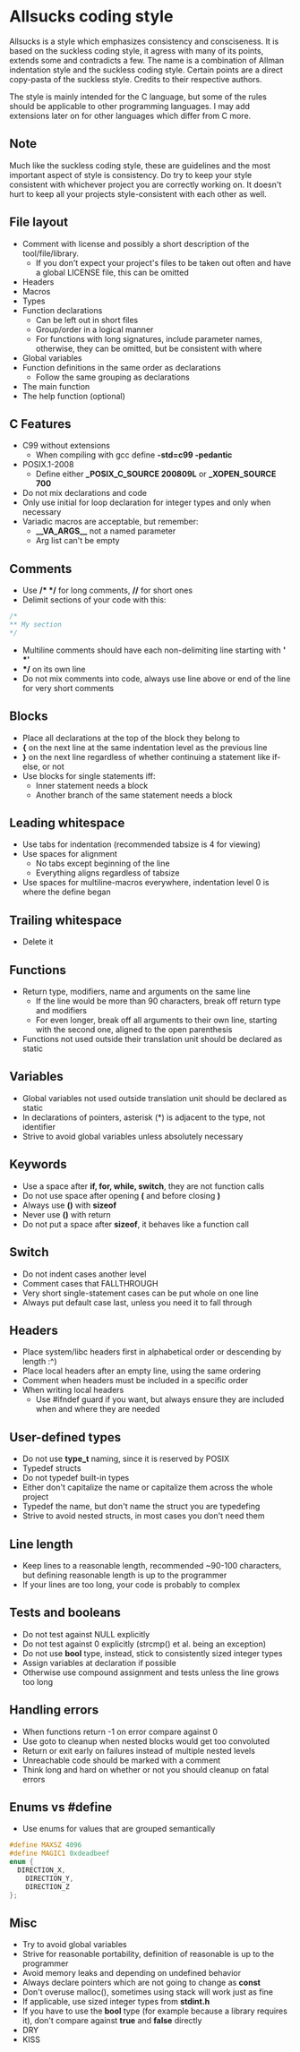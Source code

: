 # Allsucks coding style
Allsucks is a style which emphasizes consistency and consciseness.
It is based on the suckless coding style, it agress with many of its points,
extends some and contradicts a few. The name is a combination of Allman
indentation style and the suckless coding style. Certain points are a
direct copy-pasta of the suckless style. Credits to their respective
authors.

The style is mainly intended for the C language, but some of the rules
should be applicable to other programming languages. I may add extensions later
on for other languages which differ from C more.

## Note
Much like the suckless coding style, these are guidelines and the most
important aspect of style is consistency. Do try to keep your style
consistent with whichever project you are correctly working on. It doesn't
hurt to keep all your projects style-consistent with each other as well.

## File layout
- Comment with license and possibly a short description of the tool/file/library.
  - If you don't expect your project's files to be taken out often and
    have a global LICENSE file, this can be omitted
- Headers 
- Macros 
- Types
- Function declarations
  - Can be left out in short files
  - Group/order in a logical manner
  - For functions with long signatures, include parameter names,
    otherwise, they can be omitted, but be consistent with where
- Global variables
- Function definitions in the same order as declarations
  - Follow the same grouping as declarations
- The main function
- The help function (optional)

## C Features
- C99 without extensions
  - When compiling with gcc define __-std=c99 -pedantic__
- POSIX.1-2008
  - Define either __\_POSIX\_C\_SOURCE 200809L__ or __\_XOPEN\_SOURCE 700__
- Do not mix declarations and code
- Only use initial for loop declaration for integer types and only when necessary
- Variadic macros are acceptable, but remember:
  - __\_\_VA\_ARGS\_\___ not a named parameter
  - Arg list can't be empty

## Comments
- Use __/* */__ for long comments, __//__ for short ones
- Delimit sections of your code with this:

```c
/*
** My section
*/
```

- Multiline comments should have each non-delimiting line starting with __' \*'__
- __*/__ on its own line
- Do not mix comments into code, always use line above or end of the line for
  very short comments

## Blocks
- Place all declarations at the top of the block they belong to
- __{__ on the next line at the same indentation level as the previous line
- __}__ on the next line regardless of whether continuing a statement like if-else, or not
- Use blocks for single statements iff:
  - Inner statement needs a block
  - Another branch of the same statement needs a block

## Leading whitespace
- Use tabs for indentation (recommended tabsize is 4 for viewing)
- Use spaces for alignment
  - No tabs except beginning of the line
  - Everything aligns regardless of tabsize
- Use spaces for multiline-macros everywhere, indentation level 0 is where the define began

## Trailing whitespace
- Delete it

## Functions
- Return type, modifiers, name and arguments on the same line
  - If the line would be more than 90 characters, break off return type and modifiers
  - For even longer, break off all arguments to their own line, starting with the second one,
    aligned to the open parenthesis
- Functions not used outside their translation unit should be declared as static

## Variables
- Global variables not used outside translation unit should be declared as static
- In declarations of pointers, asterisk (\*) is adjacent to the type, not identifier
- Strive to avoid global variables unless absolutely necessary

## Keywords
- Use a space after __if, for, while, switch__, they are not function calls
- Do not use space after opening __(__ and before closing __)__
- Always use __()__ with __sizeof__
- Never use __()__ with return
- Do not put a space after __sizeof__, it behaves like a function call

## Switch
- Do not indent cases another level
- Comment cases that FALLTHROUGH
- Very short single-statement cases can be put whole on one line
- Always put default case last, unless you need it to fall through

## Headers
- Place system/libc headers first in alphabetical order
  or descending by length :^)
- Place local headers after an empty line, using the same ordering
- Comment when headers must be included in a specific order
- When writing local headers
  - Use #ifndef guard if you want, but always ensure they are included
    when and where they are needed

## User-defined types
- Do not use __type\_t__ naming, since it is reserved by POSIX
- Typedef structs
- Do not typedef built-in types
- Either don't capitalize the name or capitalize them across the whole project
- Typedef the name, but don't name the struct you are typedefing
- Strive to avoid nested structs, in most cases you don't need them

## Line length
- Keep lines to a reasonable length, recommended ~90-100 characters,
  but defining reasonable length is up to the programmer
- If your lines are too long, your code is probably to complex

## Tests and booleans
- Do not test against NULL explicitly
- Do not test against 0 explicitly (strcmp() et al. being an exception)
- Do not use __bool__ type, instead, stick to consistently sized integer types
- Assign variables at declaration if possible
- Otherwise use compound assignment and tests unless the line grows too long

## Handling errors
- When functions return -1 on error compare against 0
- Use goto to cleanup when nested blocks would get too convoluted
- Return or exit early on failures instead of multiple nested levels
- Unreachable code should be marked with a comment
- Think long and hard on whether or not you should cleanup on fatal errors

## Enums vs #define
- Use enums for values that are grouped semantically

```c
#define MAXSZ 4096
#define MAGIC1 0xdeadbeef
enum {
  DIRECTION_X,
	DIRECTION_Y,
	DIRECTION_Z
};
```

## Misc
- Try to avoid global variables
- Strive for reasonable portability, definition of reasonable is up to the
  programmer
- Avoid memory leaks and depending on undefined behavior
- Always declare pointers which are not going to change as __const__
- Don't overuse malloc(), sometimes using stack will work just as fine
- If applicable, use sized integer types from __stdint.h__
- If you have to use the __bool__ type (for example because a library requires it),
  don't compare against __true__ and __false__ directly
- DRY
- KISS
